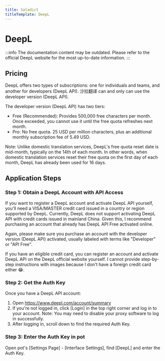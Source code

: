 ```yaml
---
title: Saladict
titleTemplate: DeepL
---
```


# DeepL

:::info
The documentation content may be outdated. Please refer to the official DeepL website for the most up-to-date information.
:::

## Pricing

DeepL offers two types of subscriptions: one for individuals and teams, and another for developers (DeepL API). 沙拉翻译 can and only can use the developer version (DeepL API).

The developer version (DeepL API) has two tiers:

- Free (Recommended): Provides 500,000 free characters per month. Once exceeded, you cannot use it until the free quota refreshes next month.
- Pro: No free quota. 25 USD per million characters, plus an additional monthly subscription fee of 5.49 USD.

Note: Unlike domestic translation services, DeepL's free quota reset date is mid-month, typically on the 14th of each month. In other words, when domestic translation services reset their free quota on the first day of each month, DeepL has already been used for 16 days.

## Application Steps

### Step 1: Obtain a DeepL Account with API Access

If you want to register a DeepL account and activate DeepL API yourself, you'll need a VISA/MASTER credit card issued in a country or region supported by DeepL. Currently, DeepL does not support activating DeepL API with credit cards issued in mainland China. Given this, I recommend purchasing an account that already has DeepL API Free activated online.

Again, please make sure you purchase an account with the developer version (DeepL API) activated, usually labeled with terms like "Developer" or "API Free".

If you have an eligible credit card, you can register an account and activate DeepL API on the DeepL official website yourself. I cannot provide step-by-step instructions with images because I don't have a foreign credit card either 😂.

### Step 2: Get the Auth Key

Once you have a DeepL API account:

1. Open https://www.deepl.com/account/summary
2. If you're not logged in, click [Login] in the top right corner and log in to your account. Note: You may need to disable your proxy software to log in successfully.
3. After logging in, scroll down to find the required Auth Key.

### Step 3: Enter the Auth Key in pot

Open pot's [Settings Page] - [Interface Settings], find [DeepL] and enter the Auth Key.
